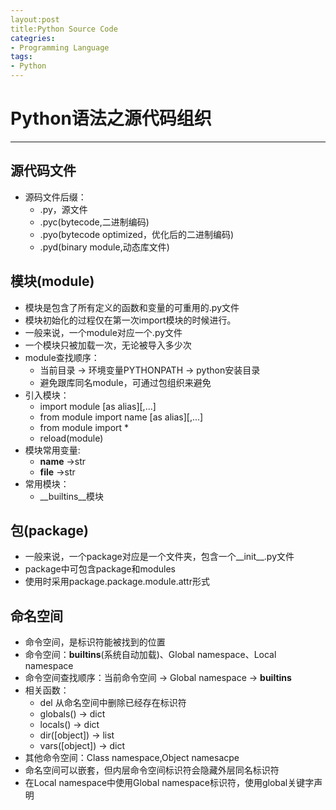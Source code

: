 ```yaml
---
layout:post
title:Python Source Code
categries:
- Programming Language
tags:
- Python
---
```


# Python语法之源代码组织
------------------
## 源代码文件
- 源码文件后缀：
	- .py，源文件
	- .pyc(bytecode,二进制编码) 
	- .pyo(bytecode optimized，优化后的二进制编码)
	- .pyd(binary module,动态库文件)
	
## 模块(module)
- 模块是包含了所有定义的函数和变量的可重用的.py文件
- 模块初始化的过程仅在第一次import模块的时候进行。
- 一般来说，一个module对应一个.py文件
- 一个模块只被加载一次，无论被导入多少次
- module查找顺序：
	- 当前目录 -> 环境变量PYTHONPATH -> python安装目录
	- 避免跟库同名module，可通过包组织来避免
- 引入模块：
	- import module [as alias][,...]
	- from module import name [as alias][,...]
	- from module import *
	- reload(module)
- 模块常用变量:
	- __name__ ->str
	- __file__ ->str
- 常用模块：
	- __builtins__模块

## 包(package)
- 一般来说，一个package对应是一个文件夹，包含一个__init__.py文件
- package中可包含package和modules
- 使用时采用package.package.module.attr形式

## 命名空间
- 命令空间，是标识符能被找到的位置
- 命令空间：__builtins__(系统自动加载)、Global namespace、Local namespace
- 命令空间查找顺序：当前命令空间 -> Global namespace -> __builtins__ 
- 相关函数：
	- del 从命名空间中删除已经存在标识符
	- globals() -> dict
	- locals() -> dict
	- dir([object]) -> list
	- vars([object]) -> dict
- 其他命令空间：Class namespace,Object namesacpe
- 命名空间可以嵌套，但内层命令空间标识符会隐藏外层同名标识符
- 在Local namespace中使用Global namespace标识符，使用global关键字声明